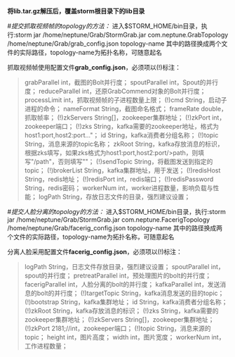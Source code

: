 **将lib.tar.gz解压后，覆盖storm根目录下的lib目录**

#*提交抓取视频帧的topology的方法：*
进入$STORM_HOME/bin目录，执行:storm jar /home/neptune/Grab/StormGrab.jar com.neptune.GrabTopology /home/neptune/Grab/grab_config.json topology-name
其中的路径换成两个文件的实际路径，topology-name为拓扑名称，可随意起名

抓取视频帧使用配置文件**grab_config.json**，必须项以(!)标注：
>grabParallel	int，截图的Bolt并行度；
>spoutParallel	int，Spout的并行度；
>reduceParallel	int，还原GrabCommend对象的Bolt并行度；
>processLimit	int，抓取视频帧的子进程数量上限；
>(!)cmd	String，启动子进程的命令；
>nameFormat	String，截图命名格式；
>frameRate	double，抓取帧率；
>(!)zkServers	String[]，zookeeper集群地址；
>(!)zkPort	int，zookeeper端口；
>(!)zks	String，kafka需要的zookeeper地址，格式为host1:port,host2:port..."；
>id	String，kafka消费者分组名称；
>(!)topic	String，消息来源的topic名称；
>zkRoot	String，kafka存放消息的标识，根据zks填写，如果zks格式为host1:port,host2:port/>path，则填写"/path"，否则填写""；
>(!)sendTopic	String，将截图发送到指定的topic；
>(!)brokerList	String，kafka集群地址，用于发送；
>(!)redisHost	String，redis地址；
>(!)redisPort	int，redis端口；
>(!)redisPassword	String，redis密码；
>workerNum	int，worker进程数量，影响负载与性能；
>logPath	String，存放日志文件的目录，强烈建议设置；

#*提交人脸分离的topology的方法：*
进入$STORM_HOME/bin目录，执行:storm jar /home/neptune/Grab/StormGrab.jar com.neptune.FacerigTopology /home/neptune/Grab/facerig_config.json topology-name
其中的路径换成两个文件的实际路径，topology-name为拓扑名称，可随意起名

分离人脸采用配置文件**facerig_config.json**，必须项以(!)标注：
>logPath    String，日志文件存放目录，强烈建议设置；
>spoutParallel  int，spout的并行度；
>pretreatParallel   int，预处理图片的bolt的并行度；
>facerigParallel    int，人脸分离的bolt的并行度；
>kafkaParallel	int，发送消息的bolt的并行度；
>(!)targetTopic	String，kafka消息发送的目的topic；
>(!)bootstrap	String，kafka集群地址；
>id	String，kafka消费者分组名称；
>(!)zkRoot	String，kafka存放消息的标识；
>(!)zks	String，kafka需要的zookeeper集群地址；
>(!)zkServers	String[]，zookeeper集群地址；
>(!)zkPort	2181;//int，zookeeper端口；
>(!)topic	String，消息来源的topic；
>height	int，图片高度；
>width	int，图片宽度；
>workerNum	int，工作进程数量；
